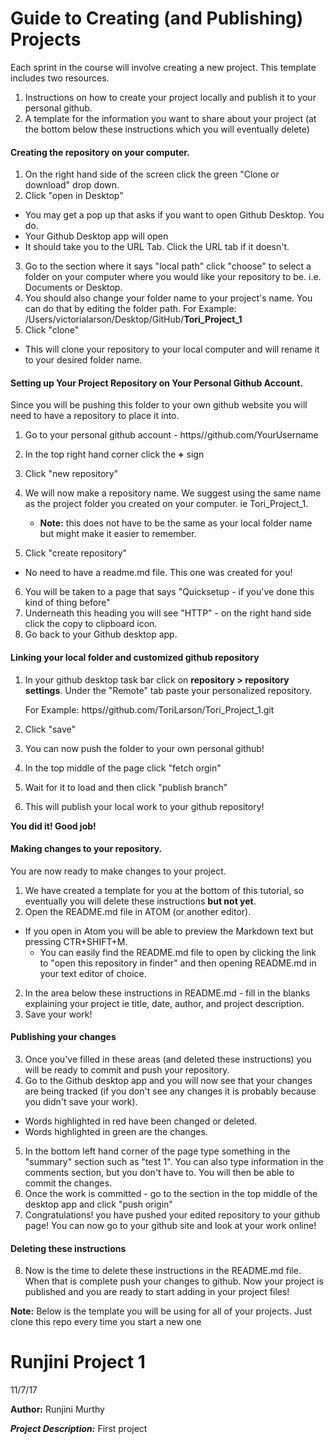 # Guide to Creating (and Publishing) Projects

Each sprint in the course will involve creating a new project. This template includes two resources.
1. Instructions on how to create your project locally and publish it to your personal github.
1. A template for the information you want to share about your project (at the bottom below these instructions which you will eventually delete)


#### Creating the repository on your computer.

1. On the right hand side of the screen click the green "Clone or download" drop down.
2. Click "open in Desktop"
  - You may get a pop up that asks if you want to open Github Desktop. You do.
  - Your Github Desktop app will open
  - It should take you to the URL Tab. Click the URL tab if it doesn't.
3. Go to the section where it says "local path" click "choose" to select a folder on your computer where you would like your repository to be. i.e. Documents or Desktop.
4. You should also change your folder name to your project's name. You can do that by editing the folder path.  For Example: /Users/victorialarson/Desktop/GitHub/__Tori_Project_1__
5. Click "clone"
  - This will clone your repository to your local computer and will rename it to your desired folder name.

#### Setting up Your Project Repository on Your Personal Github Account.
Since you will be pushing this folder to your own github website you will need to have a repository to place it into.
1. Go to your personal github account - https//github.com/YourUsername
2. In the top right hand corner click the __+__ sign
3. Click "new repository"
4. We will now make a repository name. We suggest using the same name as the project folder you created on your computer. ie Tori_Project_1.

    - __Note:__ this does not have to be the same as your local folder name but might make it easier to remember.

5. Click "create repository"

  - No need to have a readme.md file. This one was created for you!

6. You will be taken to a page that says "Quicksetup - if you've done this kind of thing before"
7. Underneath this heading you will see "HTTP" - on the right hand side click the copy to clipboard icon.
8. Go back to your Github desktop app.

#### Linking your local folder and customized github repository
1. In your github desktop task bar click on __repository > repository settings__. Under the "Remote" tab paste your personalized repository.

      For Example:
      https//github.com/ToriLarson/Tori_Project_1.git

2. Click "save"  
2. You can now push the folder to your own personal github!
2. In the top middle of the page click "fetch orgin"  
3. Wait for it to load and then click "publish branch"
4. This will publish your local work to your  github repository!

__You did it! Good job!__

#### Making changes to your repository.
You are now ready to make changes to your project.
1. We have created a template for you at the bottom of this tutorial, so eventually you will delete these instructions __but not yet__.
2. Open the README.md file in ATOM (or another editor).
  - If you open in Atom you will be able to preview the Markdown text but pressing CTR+SHIFT+M.
    - You can easily find the README.md file to open by clicking the link to "open this repository in finder" and then opening README.md in your text editor of choice.
2. In the area below these instructions in README.md - fill in the blanks explaining your project ie title, date, author, and project description.
3. Save your work!

#### Publishing your changes

3. Once you've filled in these areas (and deleted these instructions) you will be ready to commit and push your repository.
4. Go to the Github desktop app and you will now see that your changes are being tracked (if you don't see any changes it is probably because you didn't save your work).
  -  Words highlighted in red have been changed or deleted.
  - Words highlighted in green are the changes.
5. In the bottom left hand corner of the page type something in the "summary" section such as "test 1". You can also type information in the comments section, but you don't have to. You will then be able to commit the changes.
6. Once the work is committed - go to the section in the top middle of the desktop app and click "push origin"
7. Congratulations! you have pushed your edited repository to your github page! You can now go to your github site and look at your work online!

#### Deleting these instructions
8. Now is the time to delete these instructions in the README.md file. When that is complete push your changes to github. Now your project is published and you are ready to start adding in your project files!

__Note:__ Below is the template you will be using for all of your projects. Just clone this repo every time you start a new one

[comment]: <> (Template below here, you can delete this line and everything below it.)

# Runjini Project 1

11/7/17

**Author:** Runjini Murthy


__*Project Description:*__ First project 
